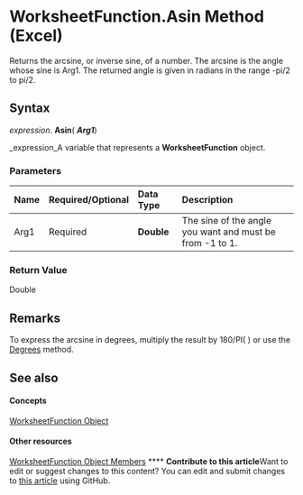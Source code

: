 
# WorksheetFunction.Asin Method (Excel)

Returns the arcsine, or inverse sine, of a number. The arcsine is the angle whose sine is Arg1. The returned angle is given in radians in the range -pi/2 to pi/2.


## Syntax

 _expression_. **Asin**( **_Arg1_**)

 _expression_A variable that represents a  **WorksheetFunction** object.


### Parameters



|**Name**|**Required/Optional**|**Data Type**|**Description**|
|:-----|:-----|:-----|:-----|
|Arg1|Required| **Double**|The sine of the angle you want and must be from -1 to 1.|

### Return Value

Double


## Remarks

To express the arcsine in degrees, multiply the result by 180/PI( ) or use the  [Degrees](3f66157e-0d2d-f746-1d73-ee7093e6c759.md) method.


## See also


#### Concepts


 [WorksheetFunction Object](7b1d5639-363d-632c-2cf0-2232562646b6.md)
#### Other resources


 [WorksheetFunction Object Members](6811ca87-4b53-0bff-88c9-30bf7497879a.md)
****   **Contribute to this article**Want to edit or suggest changes to this content? You can edit and submit changes to  [this article](https://github.com/jhershey00/VBA_Excel_Test/OpenXMLCon/articles/24195cf6-d762-169d-fb7d-aa15dfbfd152.md) using GitHub.

